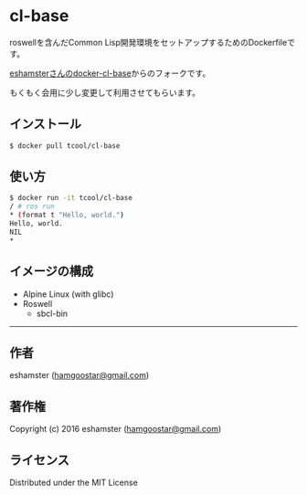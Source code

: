# cl-base

roswellを含んだCommon Lisp開発環境をセットアップするためのDockerfileです。

[eshamsterさんのdocker-cl-base](https://github.com/eshamster/docker-cl-base)からのフォークです。

もくもく会用に少し変更して利用させてもらいます。

## インストール

```bash
$ docker pull tcool/cl-base
```

## 使い方
```bash
$ docker run -it tcool/cl-base
/ # ros run
* (format t "Hello, world.")
Hello, world.
NIL
* 
```

## イメージの構成

- Alpine Linux (with glibc)
- Roswell
    - sbcl-bin

---------

## 作者

eshamster (hamgoostar@gmail.com)

## 著作権

Copyright (c) 2016 eshamster (hamgoostar@gmail.com)

## ライセンス

Distributed under the MIT License
